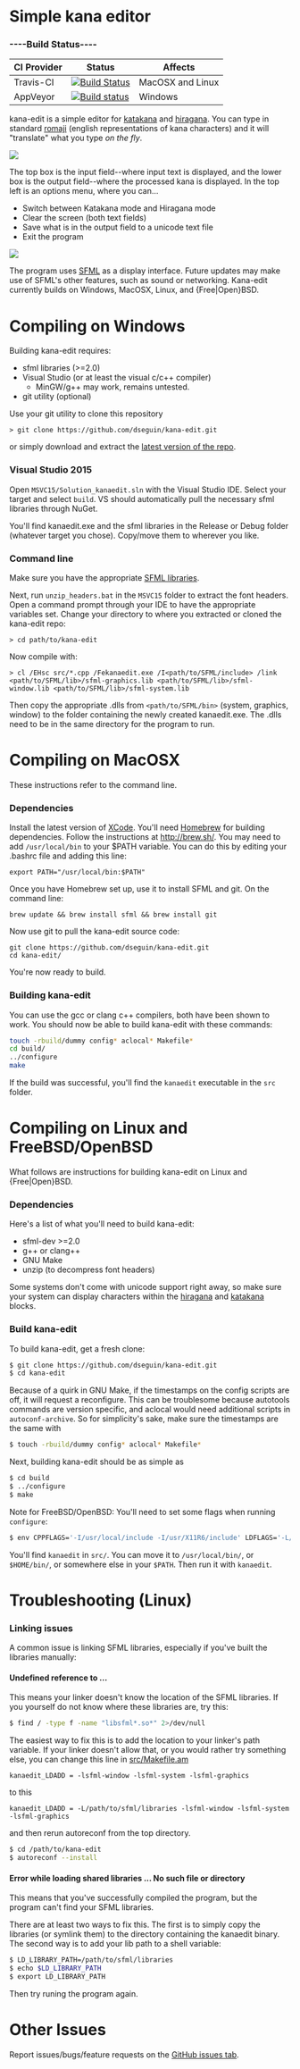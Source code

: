 # Simple kana editor
### ----Build Status----
|CI Provider|Status|Affects|
|-----------|------|-------|
|Travis-CI|[![Build Status](https://travis-ci.org/dseguin/kana-edit.svg?branch=master)](https://travis-ci.org/dseguin/kana-edit)|MacOSX and Linux|
|AppVeyor|[![Build status](https://ci.appveyor.com/api/projects/status/hmk1ukr120sh291m/branch/master?svg=true)](https://ci.appveyor.com/project/dseguin/kana-edit/branch/master)|Windows|

kana-edit is a simple editor for <a href="https://en.wikipedia.org/wiki/Katakana">katakana</a> and <a href="https://en.wikipedia.org/wiki/Hiragana">hiragana</a>. You can type in standard <a href="https://en.wikipedia.org/wiki/R%C5%8Dmaji">romaji</a> (english representations of kana characters) and it will "translate" what you type *on the fly*.

<img src="resources/screenshot01.png">

The top box is the input field--where input text is displayed, and the lower box is the output field--where the processed kana is displayed. In the top left is an options menu, where you can...

- Switch between Katakana mode and Hiragana mode
- Clear the screen (both text fields)
- Save what is in the output field to a unicode text file
- Exit the program

<img src="resources/screenshot02.png">

The program uses <a href="http://www.sfml-dev.org/">SFML</a> as a display interface. Future updates may make use of SFML's other features, such as sound or networking. Kana-edit currently builds on Windows, MacOSX, Linux, and {Free|Open}BSD.

# Compiling on Windows
Building kana-edit requires:
- sfml libraries (>=2.0)
- Visual Studio (or at least the visual c/c++ compiler)
   - MinGW/g++ may work, remains untested.
- git utility (optional)

Use your git utility to clone this repository
```
> git clone https://github.com/dseguin/kana-edit.git
```
or simply download and extract the <a href="https://github.com/dseguin/kana-edit/archive/master.zip">latest version of the repo</a>.

### Visual Studio 2015
Open `MSVC15/Solution_kanaedit.sln` with the Visual Studio IDE. Select your target and select `build`. VS should automatically pull the necessary sfml libraries through NuGet.

You'll find kanaedit.exe and the sfml libraries in the Release or Debug folder (whatever target you chose). Copy/move them to wherever you like.

### Command line
Make sure you have the appropriate <a href="http://www.sfml-dev.org/download.php">SFML libraries</a>.

Next, run `unzip_headers.bat` in the `MSVC15` folder to extract the font headers. Open a command prompt through your IDE to have the appropriate variables set. Change your directory to where you extracted or cloned the kana-edit repo:
```
> cd path/to/kana-edit
```
Now compile with:
```
> cl /EHsc src/*.cpp /Fekanaedit.exe /I<path/to/SFML/include> /link <path/to/SFML/lib>/sfml-graphics.lib <path/to/SFML/lib>/sfml-window.lib <path/to/SFML/lib>/sfml-system.lib
```
Then copy the appropriate .dlls from `<path/to/SFML/bin>` (system, graphics, window) to the folder containing the newly created kanaedit.exe. The .dlls need to be in the same directory for the program to run.

# Compiling on MacOSX
These instructions refer to the command line.

### Dependencies
Install the latest version of [XCode](https://developer.apple.com/xcode/). You'll need [Homebrew](http://brew.sh/) for building dependencies. Follow the instructions at http://brew.sh/. You may need to add `/usr/local/bin` to your $PATH variable. You can do this by editing your .bashrc file and adding this line:
```
export PATH="/usr/local/bin:$PATH"
```
Once you have Homebrew set up, use it to install SFML and git. On the command line:
```
brew update && brew install sfml && brew install git
```
Now use git to pull the kana-edit source code:
```
git clone https://github.com/dseguin/kana-edit.git
cd kana-edit/
```
You're now ready to build.

### Building kana-edit
You can use the gcc or clang c++ compilers, both have been shown to work. You should now be able to build kana-edit with these commands:
```sh
touch -rbuild/dummy config* aclocal* Makefile*
cd build/
../configure
make
```
If the build was successful, you'll find the `kanaedit` executable in the `src` folder.

# Compiling on Linux and FreeBSD/OpenBSD
What follows are instructions for building kana-edit on Linux and {Free|Open}BSD.

### Dependencies
Here's a list of what you'll need to build kana-edit:
- sfml-dev >=2.0
- g++ or clang++
- GNU Make
- unzip (to decompress font headers)

Some systems don't come with unicode support right away, so make sure your system can display characters within the <a href="https://en.wikipedia.org/wiki/Hiragana_%28Unicode_block%29">hiragana</a> and <a href="https://en.wikipedia.org/wiki/Katakana_%28Unicode_block%29">katakana</a> blocks.

### Build kana-edit
To build kana-edit, get a fresh clone:
```sh
$ git clone https://github.com/dseguin/kana-edit.git
$ cd kana-edit
```
Because of a quirk in GNU Make, if the timestamps on the config scripts are off, it will request a reconfigure. This can be troublesome because autotools commands are version specific, and aclocal would need additional scripts in `autoconf-archive`. So for simplicity's sake, make sure the timestamps are the same with
```sh
$ touch -rbuild/dummy config* aclocal* Makefile*
```
Next, building kana-edit should be as simple as
```sh
$ cd build
$ ../configure
$ make
```
Note for FreeBSD/OpenBSD: You'll need to set some flags when running `configure`:
```sh
$ env CPPFLAGS='-I/usr/local/include -I/usr/X11R6/include' LDFLAGS='-L/usr/local/lib -L/usr/X11R6/lib' ../configure
```
You'll find `kanaedit` in `src/`. You can move it to `/usr/local/bin/`, or `$HOME/bin/`, or somewhere else in your `$PATH`. Then run it with `kanaedit`.

# Troubleshooting (Linux)
### Linking issues
A common issue is linking SFML libraries, especially if you've built the libraries manually:
#### Undefined reference to ...
This means your linker doesn't know the location of the SFML libraries. If you yourself do not know where these libraries are, try this:
```sh
$ find / -type f -name "libsfml*.so*" 2>/dev/null
```
The easiest way to fix this is to add the location to your linker's path variable. If your linker doesn't allow that, or you would rather try something else, you can change this line in <a href="src/Makefile.am">src/Makefile.am</a>
```
kanaedit_LDADD = -lsfml-window -lsfml-system -lsfml-graphics
```
to this
```
kanaedit_LDADD = -L/path/to/sfml/libraries -lsfml-window -lsfml-system -lsfml-graphics
```
and then rerun autoreconf from the top directory.
```sh
$ cd /path/to/kana-edit
$ autoreconf --install
```
#### Error while loading shared libraries ... No such file or directory
This means that you've successfully compiled the program, but the program can't find your SFML libraries.

There are at least two ways to fix this. The first is to simply copy the libraries (or symlink them) to the directory containing the kanaedit binary. The second way is to add your lib path to a shell variable:
```sh
$ LD_LIBRARY_PATH=/path/to/sfml/libraries
$ echo $LD_LIBRARY_PATH
$ export LD_LIBRARY_PATH
```
Then try runing the program again.

# Other Issues
Report issues/bugs/feature requests on the [GitHub issues tab](https://github.com/dseguin/kana-edit/issues).
